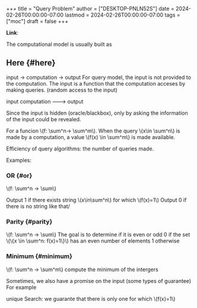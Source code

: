 +++
title = "Query Problem"
author = ["DESKTOP-PNLN52S"]
date = 2024-02-26T00:00:00-07:00
lastmod = 2024-02-26T00:00:00-07:00
tags = ["moc"]
draft = false
+++

**Link**:

The computational model is usually built as


## Here {#here}

input -&gt; computation -&gt; output
For query model, the input is not provided to the computation.
The input is a function that the computation acceses by making queries.
(random access to the input)

input
computation ---&gt; output

Since the input is hidden (oracle/blackbox), only by asking the information of
the input could be revealed.

For a funcion \\(f: \sum^n-> \sum^m\\).
When the query \\(x\in \sum^n\\) is made by a computation, a value \\(f(x) \in \sum^m\\)
is made available.

Efficiency of query algorithms: the number of queries made.

Examples:


### OR {#or}

\\(f: \sum^n -> \sum\\)

Output 1 if there exists string \\(x\in\sum^n\\) for which \\(f(x)=1\\)
Output 0 if there is no string like that/


### Parity {#parity}

\\(f: \sum^n -> \sum\\)
The goal is to determine if it is even or odd
0 if the set \\(\\{x \in \sum^n: f(x)=1\\}\\) has an even number of elements
1 otherwise


### Minimum {#minimum}

\\(f: \sum^n -> \sum^m\\)
compute the minimum of the intergers

Sometimes, we also have a promise on the input (some types of guarantee)
For example

unique Search:
we guarante that there is only one for which \\(f(x)=1\\)
